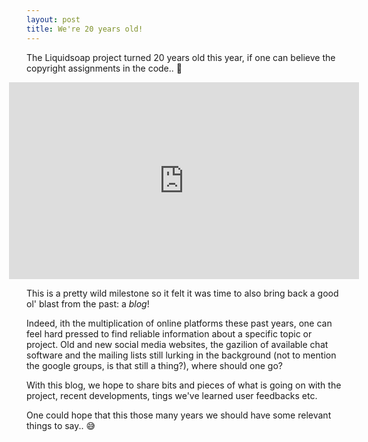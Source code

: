 ```yaml
---
layout: post
title: We're 20 years old!
---
```


The Liquidsoap project turned 20 years old this year, if one can believe the copyright assignments in the code.. 😬

<div style="display: grid; grid-template-columns: repeat(1, minmax(0, 1fr)); justify-items: center;">
  <div>
    <iframe width="560" height="315" src="https://www.youtube.com/embed/APSGSHlScaY" frameborder="0" allow="accelerometer; autoplay; clipboard-write; encrypted-media; gyroscope; picture-in-picture" allowfullscreen=""></iframe>
  </div>
</div>

This is a pretty wild milestone so it felt it was time to also bring back a good ol' blast from the past: a _blog_!

Indeed, ith the multiplication of online platforms these past years, one can feel hard pressed to find reliable information
about a specific topic or project. Old and new social media websites, the gazilion of
available chat software and the mailing lists still lurking in the background (not to mention the google groups, is that
still a thing?), where should one go?

With this blog, we hope to share bits and pieces of what is going on with the project, recent developments, tings we've learned
user feedbacks etc.

One could hope that this those many years we should have some relevant things to say.. 😅

